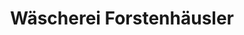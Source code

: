 ---
title: "Wäscherei Forstenhäusler"
url: /ludwigsburg/waescherei-forstenhaeusler/
shop: Wäscherei
---
